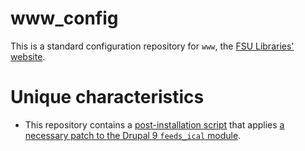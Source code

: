 # www_config
This is a standard configuration repository for `www`, the [FSU Libraries' website](https://www.lib.fsu.edu).

# Unique characteristics
- This repository contains a [post-installation script](https://github.com/fsulib/www_config/blob/main/build/post-install.sh) that applies [a necessary patch to the Drupal 9 `feeds_ical` module](https://www.drupal.org/project/feeds_ical/issues/3261836).
